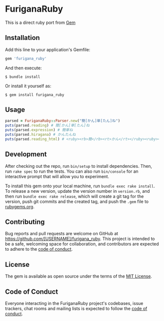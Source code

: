 # FuriganaRuby

This is a direct ruby port from [Gem](https://github.com/helephant/Gem)

## Installation

Add this line to your application's Gemfile:

```ruby
gem 'furigana_ruby'
```

And then execute:

    $ bundle install

Or install it yourself as:

    $ gem install furigana_ruby

## Usage

```ruby
parsed = FuriganaRuby::Parser.new("簡[かん]単[たん]ね")
puts(parsed.reading) # 簡[かん]単[たん]ね
puts(parsed.expression) # 簡単ね
puts(parsed.hiragana) # かんたんね
puts(parsed.reading_html) # <ruby><rb>簡</rb><rt>かん</rt></ruby><ruby><rb>単</rb><rt>たん</rt></ruby>ね
```

## Development

After checking out the repo, run `bin/setup` to install dependencies. Then, run `rake spec` to run the tests. You can also run `bin/console` for an interactive prompt that will allow you to experiment.

To install this gem onto your local machine, run `bundle exec rake install`. To release a new version, update the version number in `version.rb`, and then run `bundle exec rake release`, which will create a git tag for the version, push git commits and the created tag, and push the `.gem` file to [rubygems.org](https://rubygems.org).

## Contributing

Bug reports and pull requests are welcome on GitHub at https://github.com/[USERNAME]/furigana_ruby. This project is intended to be a safe, welcoming space for collaboration, and contributors are expected to adhere to the [code of conduct](https://github.com/[USERNAME]/furigana_ruby/blob/main/CODE_OF_CONDUCT.md).

## License

The gem is available as open source under the terms of the [MIT License](https://opensource.org/licenses/MIT).

## Code of Conduct

Everyone interacting in the FuriganaRuby project's codebases, issue trackers, chat rooms and mailing lists is expected to follow the [code of conduct](https://github.com/[USERNAME]/furigana_ruby/blob/main/CODE_OF_CONDUCT.md).
